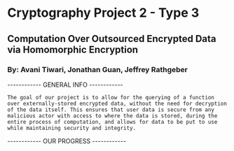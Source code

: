 # Cryptography Project 2 - Type 3
## Computation Over Outsourced Encrypted Data via Homomorphic Encryption
### By: Avani Tiwari, Jonathan Guan, Jeffrey Rathgeber


------------ GENERAL INFO ------------

    The goal of our project is to allow for the querying of a function over externally-stored encrypted data, without the need for decryption of the data itself. This ensures that user data is secure from any malicious actor with access to where the data is stored, during the entire process of computation, and allows for data to be put to use while maintaining security and integrity. 

------------ OUR PROGRESS ------------
